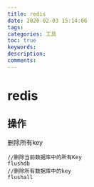 ```yaml
---
title: redis
date: 2020-02-03 15:14:06
tags: 
categories: 工具
toc: true
keywords:
description:
comments: 
---
```


# redis



## 操作

删除所有key

```
//删除当前数据库中的所有Key
flushdb
//删除所有数据库中的key
flushall
```

